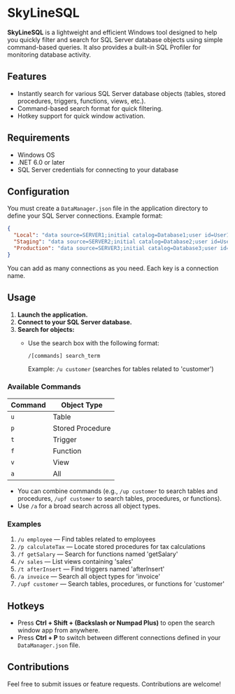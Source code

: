 # SkyLineSQL

**SkyLineSQL** is a lightweight and efficient Windows tool designed to help you quickly filter and search for SQL Server database objects using simple command-based queries. It also provides a built-in SQL Profiler for monitoring database activity.

## Features

- Instantly search for various SQL Server database objects (tables, stored procedures, triggers, functions, views, etc.).
- Command-based search format for quick filtering.
- Hotkey support for quick window activation.

## Requirements

- Windows OS
- .NET 6.0 or later
- SQL Server credentials for connecting to your database

## Configuration

You must create a `DataManager.json` file in the application directory to define your SQL Server connections. Example format:

```json
{
  "Local": "data source=SERVER1;initial catalog=Database1;user id=User1;password=Password1;...",
  "Staging": "data source=SERVER2;initial catalog=Database2;user id=User2;password=Password2;...",
  "Production": "data source=SERVER3;initial catalog=Database3;user id=User3;password=Password3;..."
}
```

You can add as many connections as you need. Each key is a connection name.

## Usage

1. **Launch the application.**
2. **Connect to your SQL Server database.**
3. **Search for objects:**
   - Use the search box with the following format:
     
     `/[commands] search_term`
     
     Example: `/u customer` (searches for tables related to 'customer')

### Available Commands

| Command | Object Type       |
|---------|-------------------|
| `u`     | Table             |
| `p`     | Stored Procedure  |
| `t`     | Trigger           |
| `f`     | Function          |
| `v`     | View              |
| `a`     | All               |

- You can combine commands (e.g., `/up customer` to search tables and procedures, `/upf customer` to search tables, procedures, or functions).
- Use `/a` for a broad search across all object types.

### Examples

1. `/u employee`      — Find tables related to employees
2. `/p calculateTax`  — Locate stored procedures for tax calculations
3. `/f getSalary`     — Search for functions named 'getSalary'
4. `/v sales`         — List views containing 'sales'
5. `/t afterInsert`   — Find triggers named 'afterInsert'
6. `/a invoice`       — Search all object types for 'invoice'
7. `/upf customer`    — Search tables, procedures, or functions for 'customer'

## Hotkeys

- Press **Ctrl + Shift + (Backslash or Numpad Plus)** to open the search window app from anywhere.
- Press **Ctrl + P** to switch between different connections defined in your `DataManager.json` file.

## Contributions

Feel free to submit issues or feature requests. Contributions are welcome!
